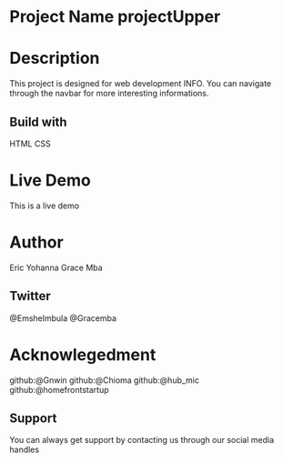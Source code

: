 # Project Name projectUpper
# Description
This project is designed for web development INFO. You can navigate through the navbar for more interesting informations.
## Build with
HTML 
CSS
# Live Demo
This is a live demo
# Author
Eric Yohanna
Grace Mba
## Twitter
@Emshelmbula
@Gracemba
# Acknowlegedment
github:@Gnwin
github:@Chioma
github:@hub_mic
github:@homefrontstartup
## Support
You can always get support by contacting us through our social media handles

